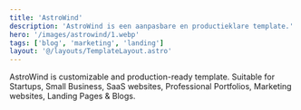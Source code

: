 ```yaml
---
title: 'AstroWind'
description: 'AstroWind is een aanpasbare en productieklare template.'
hero: '/images/astrowind/1.webp'
tags: ['blog', 'marketing', 'landing']
layout: '@/layouts/TemplateLayout.astro'
---
```


AstroWind is customizable and production-ready template. Suitable for Startups, Small Business, SaaS websites, Professional Portfolios, Marketing websites, Landing Pages & Blogs.
